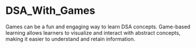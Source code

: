 # DSA_With_Games
 Games can be a fun and engaging way to learn DSA concepts. Game-based learning allows learners to visualize and interact with abstract concepts, making it easier to understand and retain information.
